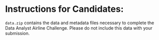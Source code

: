 # Instructions for Candidates:
`data.zip` contains the data and metadata files necessary to complete the Data Analyst Airline Challenge. Please do not include this data with your submission.
